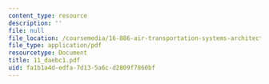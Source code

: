 ```yaml
---
content_type: resource
description: ''
file: null
file_location: /coursemedia/16-886-air-transportation-systems-architecting-spring-2004/fa1b1a4dedfa7d135a6cd2809f7860bf_11_daebc1.pdf
file_type: application/pdf
resourcetype: Document
title: 11_daebc1.pdf
uid: fa1b1a4d-edfa-7d13-5a6c-d2809f7860bf
---
```


